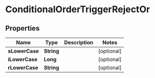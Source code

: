 

# ConditionalOrderTriggerRejectOr


## Properties

| Name | Type | Description | Notes |
|------------ | ------------- | ------------- | -------------|
|**sLowerCase** | **String** |  |  [optional] |
|**iLowerCase** | **Long** |  |  [optional] |
|**rLowerCase** | **String** |  |  [optional] |



